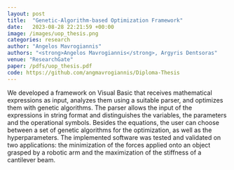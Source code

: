 ```yaml
---
layout: post
title:  "Genetic-Algorithm-based Optimization Framework"
date:   2023-08-28 22:21:59 +00:00
image: /images/uop_thesis.png
categories: research
author: "Angelos Mavrogiannis"
authors: "<strong>Angelos Mavrogiannis</strong>, Argyris Dentsoras"
venue: "ResearchGate"
paper: /pdfs/uop_thesis.pdf
code: https://github.com/angmavrogiannis/Diploma-Thesis
---
```

We developed a framework on Visual Basic that receives mathematical expressions as input, analyzes them using a suitable parser, and optimizes them with genetic algorithms. The parser allows the input of the expressions in string format and distinguishes the variables, the parameters and the operational symbols. Besides the equations, the user can choose between a set of genetic algorithms for the optimization, as well as the hyperparameters. The implemented software was tested and validated on two applications: the minimization of the forces applied onto an object grasped by a robotic arm and the maximization of the stiffness of a cantilever beam.